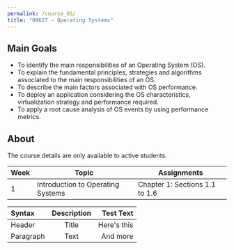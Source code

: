 ```yaml
---
permalink: /course_OS/
title: "09627 - Operating Systems"
---
```

## Main Goals

- To identify the main responsibilities of an Operating System (OS). 
- To explain the fundamental principles, strategies and algorithms associated to the main responsibilities of an OS.
- To describe the main factors associated with OS performance. 
- To deploy an application considering the OS characteristics, virtualization strategy and performance required.
- To apply a root cause analysis of OS events by using performance metrics.

## About
The course details are only available to active students.

<table>
  <thead>
    <tr>
      <th>Week</th>
      <th>Topic</th>
      <th>Assignments</th>
    </tr>
  </thead>
  <tbody>
    <tr>
      <td> 1 </td>
      <td> Introduction to Operating Systems</td>
      <td> Chapter 1: Sections 1.1 to 1.6</td>
    </tr>
  </tbody>
</table>

| Syntax      | Description | Test Text     |
| :---        |    :----:   |          ---: |
| Header      | Title       | Here's this   |
| Paragraph   | Text        | And more      |